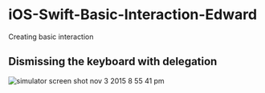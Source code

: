 # iOS-Swift-Basic-Interaction-Edward
Creating basic interaction

## Dismissing the keyboard with delegation
![simulator screen shot nov 3 2015 8 55 41 pm](http://i.imgur.com/P3KqrLp.png)

